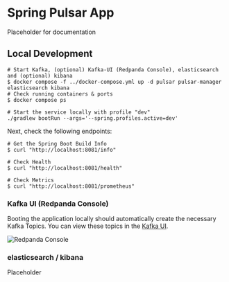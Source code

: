 # Spring Pulsar App

Placeholder for documentation

## Local Development

```shell
# Start Kafka, (optional) Kafka-UI (Redpanda Console), elasticsearch and (optional) kibana
$ docker compose -f ../docker-compose.yml up -d pulsar pulsar-manager elasticsearch kibana
# Check running containers & ports
$ docker compose ps

# Start the service locally with profile "dev"
./gradlew bootRun --args='--spring.profiles.active=dev'
```

Next, check the following endpoints:

```shell
# Get the Spring Boot Build Info
$ curl "http://localhost:8081/info"

# Check Health
$ curl "http://localhost:8081/health"

# Check Metrics
$ curl "http://localhost:8081/prometheus"
```

### Kafka UI (Redpanda Console)

Booting the application locally should automatically create the necessary Kafka Topics.
You can view these topics in the [Kafka UI](http://localhost:8090/).

![Redpanda Console](../_docs/development/img/kafka-ui.png)

### elasticsearch / kibana

Placeholder
